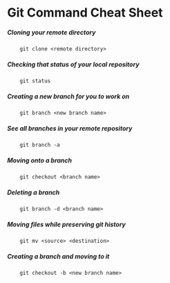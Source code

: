 # Git Command Cheat Sheet

##### Cloning your remote directory
		git clone <remote directory>

##### Checking that status of your local repository
		git status

##### Creating a new branch for you to work on
		git branch <new branch name>

##### See all branches in your remote repository
		git branch -a

##### Moving onto a branch
		git checkout <branch name>

##### Deleting a branch
		git branch -d <branch name>

##### Moving files while preserving git history
		git mv <source> <destination>

##### Creating a branch and moving to it
		git checkout -b <new branch name>
 